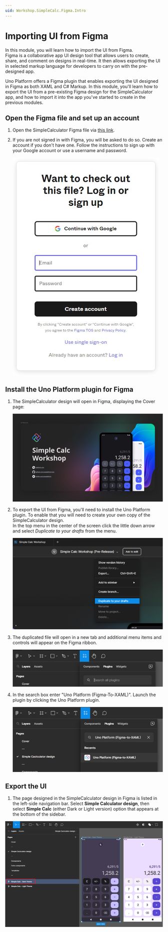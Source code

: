 ```yaml
---
uid: Workshop.SimpleCalc.Figma.Intro
---
```


# Importing UI from Figma

In this module, you will learn how to import the UI from Figma.  
Figma is a collaborative app UI design tool that allows users to create, share, and comment on designs in real-time. It then allows exporting the UI in selected markup language for developers to carry on with the pre-designed app.

Uno Platform offers a Figma plugin that enables exporting the UI designed in Figma as both XAML and C# Markup.
In this module, you'll learn how to export the UI from a pre-existing Figma design for the SimpleCalculator app, and how to import it into the app you've started to create in the previous modules.

## Open the Figma file and set up an account

1. Open the SimpleCalculator Figma file via [this link](https://aka.platform.uno/uno-figma-simplecalc-workshop).

1. If you are not signed in with Figma, you will be asked to do so. Create an account if you don't have one. Follow the instructions to sign up with your Google account or use a username and password.

    ![Figma sign-in page](../../art/figma-sign-in.jpg)

## Install the Uno Platform plugin for Figma

1. The SimpleCalculator design will open in Figma, displaying the Cover page:

   ![Figma menu plugin](../../art/figma-cover.png)

1. To export the UI from Figma, you'll need to install the Uno Platform plugin. To enable that you will need to create your own copy of the SimpleCalculator design.  
    In the top menu in the center of the screen click the little down arrow and select *Duplicate to your drafts* from the menu.

   ![Figma menu plugin](../../art/figma-duplicate-drafts.png)

1. The duplicated file will open in a new tab and additional menu items and controls will appear on the Figma ribbon.

    ![Figma menu plugin](../../art/figma-menu-plugin.png)

1. In the search box enter "Uno Platform (Figma-To-XAML)". Launch the plugin by clicking the Uno Platform plugin.

    ![Figma Plugin Launch](../../art/figma-plugin-launch.png)

## Export the UI

1. The page designed in the SimpleCalculator design in Figma is listed in the left-side navigation bar. Select **Simple Calculator design**, then select **Simple Calc** (either Dark or Light version) option that appears at the bottom of the sidebar.

![Select Figma Design](../../art/figma-select-design.png)
